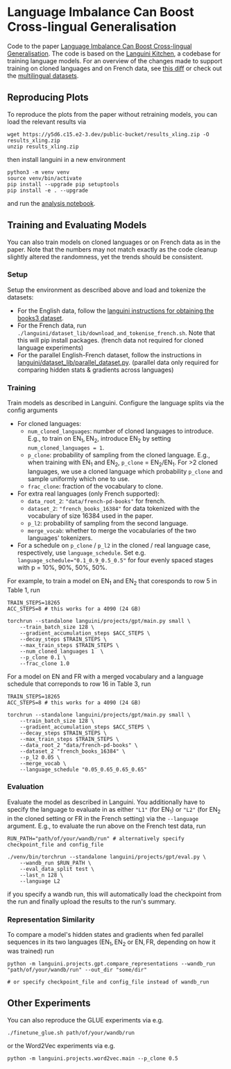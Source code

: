 # Language Imbalance Can Boost Cross-lingual Generalisation

Code to the paper [Language Imbalance Can Boost Cross-lingual Generalisation](https://arxiv.org/abs/2404.07982). The code is based on the [Languini Kitchen](https://github.com/languini-kitchen/languini-kitchen), a codebase for training language models. For an overview of the changes made to support training on cloned languages and on French data, see [this diff](https://github.com/antonschafer/xling-imbalance/pull/1/files) or check out the [multilingual datasets](./languini/dataset_lib/multilingual.py).

## Reproducing Plots
To reproduce the plots from the paper without retraining models, you can load the relevant results via
```
wget https://y5d6.c15.e2-3.dev/public-bucket/results_xling.zip -O results_xling.zip
unzip results_xling.zip
```
then install languini in a new environment
```
python3 -m venv venv
source venv/bin/activate
pip install --upgrade pip setuptools
pip install -e . --upgrade
```
and run the [analysis notebook](analysis.ipynb).

## Training and Evaluating Models

You can also train models on cloned languages or on French data as in the paper. Note that the numbers may not match exactly as the code cleanup slightly altered the randomness, yet the trends should be consistent.

### Setup
Setup the environment as described above and load and tokenize the datasets:
- For the English data, follow the [languini instructions for obtaining the books3 dataset](#download-and-tokenise-the-books3-dataset).
- For the French data, run `./languini/dataset_lib/download_and_tokenise_french.sh`. Note that this will pip install packages.
(french data not required for cloned language experiments)
- For the parallel English-French dataset, follow the instructions in [languini/dataset_lib/parallel_dataset.py](languini/dataset_lib/parallel_dataset.py).
(parallel data only required for comparing hidden stats & gradients across languages)

### Training
Train models as described in Languini. Configure the language splits via the config arguments
- For cloned languages:
    - `num_cloned_languages`: number of cloned languages to introduce. E.g., to train on $\mathrm{EN}_1, \mathrm{EN}_2$, introduce $\mathrm{EN}_2$ by setting `num_cloned_languages = 1`.
    - `p_clone`: probability of sampling from the cloned language. E.g., when training with $\mathrm{EN}_1$ and $\mathrm{EN}_2$, `p_clone` = $\mathrm{EN}_2/\mathrm{EN}_1$. For >2 cloned languages, we use a cloned language which probability `p_clone` and sample uniformly which one to use.
    - `frac_clone`: fraction of the vocabulary to clone.
- For extra real languages (only French supported):
    - `data_root_2`: `"data/french-pd-books"` for french.
    - `dataset_2`: `"french_books_16384"` for data tokenized with the vocabulary of size 16384 used in the paper.
    - `p_l2`: probability of sampling from the second language.
    - `merge_vocab`: whether to merge the vocabularies of the two languages' tokenizers.
- For a schedule on `p_clone` / `p_l2` in the cloned / real language case, respectively, use `language_schedule`. Set e.g. `language_schedule="0.1_0.9_0.5_0.5"` for four evenly spaced stages with p = 10%, 90%, 50%, 50%.
    
For example, to train a model on $\mathrm{EN}_1$ and $\mathrm{EN}_2$ that coresponds to row 5 in Table 1, run
```
TRAIN_STEPS=18265
ACC_STEPS=8 # this works for a 4090 (24 GB)

torchrun --standalone languini/projects/gpt/main.py small \
    --train_batch_size 128 \
    --gradient_accumulation_steps $ACC_STEPS \
    --decay_steps $TRAIN_STEPS \
    --max_train_steps $TRAIN_STEPS \
    --num_cloned_languages 1  \
    --p_clone 0.1 \
    --frac_clone 1.0
```
For a model on $\mathrm{EN}$ and $\mathrm{FR}$ with a merged vocabulary and a language schedule that correponds to row 16 in Table 3, run

```
TRAIN_STEPS=18265
ACC_STEPS=8 # this works for a 4090 (24 GB)

torchrun --standalone languini/projects/gpt/main.py small \
    --train_batch_size 128 \
    --gradient_accumulation_steps $ACC_STEPS \
    --decay_steps $TRAIN_STEPS \
    --max_train_steps $TRAIN_STEPS \
    --data_root_2 "data/french-pd-books" \
    --dataset_2 "french_books_16384" \
    --p_l2 0.05 \
    --merge_vocab \
    --language_schedule "0.05_0.65_0.65_0.65"
```
### Evaluation
 Evaluate the model as described in Languini. You additionally have to specify the language to evaluate in as either `"L1"` (for $\mathrm{EN}_1$) or `"L2"` (for $\mathrm{EN}_2$ in the cloned setting or $\mathrm{FR}$ in the French setting) via the `--language` argument. E.g., to evaluate the run above on the French test data, run
```
RUN_PATH="path/of/your/wandb/run" # alternatively specify checkpoint_file and config_file

./venv/bin/torchrun --standalone languini/projects/gpt/eval.py \
    --wandb_run $RUN_PATH \
    --eval_data_split test \
    --last_n 128 \
    --language L2
```
if you specify a wandb run, this will automatically load the checkpoint from the run and finally upload the results to the run's summary.

### Representation Similarity
To compare a model's hidden states and gradients when fed parallel sequences in its two languages ($\mathrm{EN}_1, \mathrm{EN}_2$ or $\mathrm{EN}, \mathrm{FR}$, depending on how it was trained) run
```
python -m languini.projects.gpt.compare_representations --wandb_run "path/of/your/wandb/run" --out_dir "some/dir"

# or specify checkpoint_file and config_file instead of wandb_run
```

## Other Experiments
You can also reproduce the GLUE experiments via e.g.
```
./finetune_glue.sh path/of/your/wandb/run 
```

or the Word2Vec experiments via e.g.
```
python -m languini.projects.word2vec.main --p_clone 0.5
```



